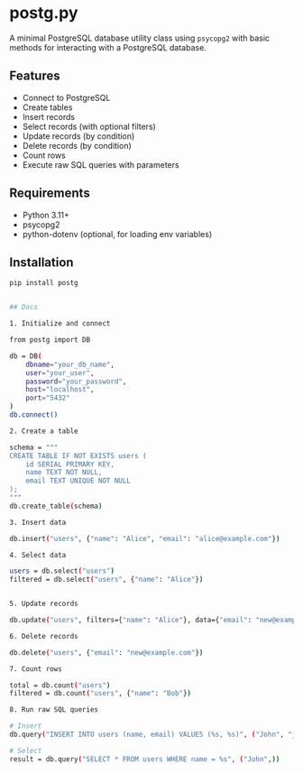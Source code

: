 # postg.py

A minimal PostgreSQL database utility class using `psycopg2` with basic methods for interacting with a PostgreSQL database.

## Features

- Connect to PostgreSQL
- Create tables
- Insert records
- Select records (with optional filters)
- Update records (by condition)
- Delete records (by condition)
- Count rows
- Execute raw SQL queries with parameters

## Requirements

- Python 3.11+
- psycopg2
- python-dotenv (optional, for loading env variables)

## Installation

```bash
pip install postg


## Docs

1. Initialize and connect

from postg import DB

db = DB(
    dbname="your_db_name",
    user="your_user",
    password="your_password",
    host="localhost",
    port="5432"
)
db.connect()

2. Create a table

schema = """
CREATE TABLE IF NOT EXISTS users (
    id SERIAL PRIMARY KEY,
    name TEXT NOT NULL,
    email TEXT UNIQUE NOT NULL
);
"""
db.create_table(schema)

3. Insert data

db.insert("users", {"name": "Alice", "email": "alice@example.com"})

4. Select data

users = db.select("users")
filtered = db.select("users", {"name": "Alice"})


5. Update records

db.update("users", filters={"name": "Alice"}, data={"email": "new@example.com"})

6. Delete records

db.delete("users", {"email": "new@example.com"})

7. Count rows

total = db.count("users")
filtered = db.count("users", {"name": "Bob"})

8. Run raw SQL queries

# Insert
db.query("INSERT INTO users (name, email) VALUES (%s, %s)", ("John", "john@example.com"))

# Select
result = db.query("SELECT * FROM users WHERE name = %s", ("John",))






